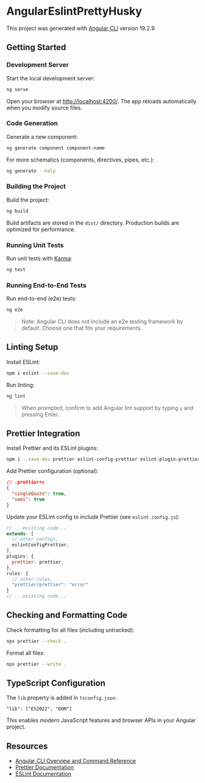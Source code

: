 # AngularEslintPrettyHusky

This project was generated with [Angular CLI](https://github.com/angular/angular-cli) version 19.2.9.

## Getting Started

### Development Server

Start the local development server:

```bash
ng serve
```

Open your browser at [http://localhost:4200/](http://localhost:4200/). The app reloads automatically when you modify source files.

### Code Generation

Generate a new component:

```bash
ng generate component component-name
```

For more schematics (components, directives, pipes, etc.):

```bash
ng generate --help
```

### Building the Project

Build the project:

```bash
ng build
```

Build artifacts are stored in the `dist/` directory. Production builds are optimized for performance.

### Running Unit Tests

Run unit tests with [Karma](https://karma-runner.github.io):

```bash
ng test
```

### Running End-to-End Tests

Run end-to-end (e2e) tests:

```bash
ng e2e
```

> Note: Angular CLI does not include an e2e testing framework by default. Choose one that fits your requirements.

## Linting Setup

Install ESLint:

```bash
npm i eslint --save-dev
```

Run linting:

```bash
ng lint
```

> When prompted, confirm to add Angular lint support by typing `y` and pressing Enter.

## Prettier Integration

Install Prettier and its ESLint plugins:

```bash
npm i --save-dev prettier eslint-config-prettier eslint-plugin-prettier
```

Add Prettier configuration (optional):

```json
// .prettierrc
{
  "singleQuote": true,
  "semi": true
}
```

Update your ESLint config to include Prettier (see `eslint.config.js`):

```javascript
// ...existing code...
extends: [
  // other configs,
  eslintConfigPrettier,
],
plugins: {
  prettier: prettier,
},
rules: {
  // other rules,
  "prettier/prettier": "error"
}
// ...existing code...
```

## Checking and Formatting Code

Check formatting for all files (including untracked):

```bash
npx prettier --check .
```

Format all files:

```bash
npx prettier --write .
```

## TypeScript Configuration

The `lib` property is added in `tsconfig.json`:

```jsonc
"lib": ["ES2022", "DOM"]
```

This enables modern JavaScript features and browser APIs in your Angular project.

## Resources

- [Angular CLI Overview and Command Reference](https://angular.dev/tools/cli)
- [Prettier Documentation](https://prettier.io/docs/en/index.html)
- [ESLint Documentation](https://eslint.org/docs/latest/)